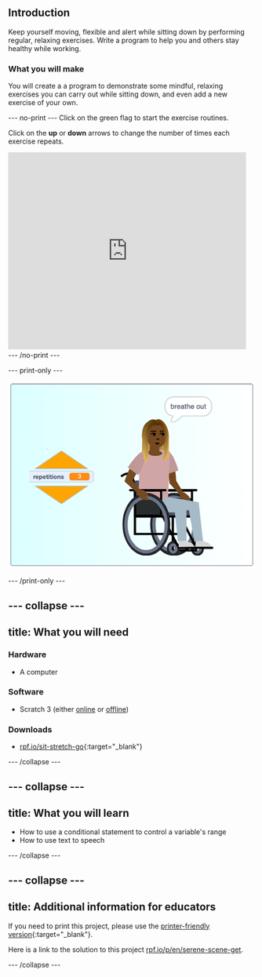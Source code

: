 ## Introduction

Keep yourself moving, flexible and alert while sitting down by performing regular, relaxing exercises. Write a program to help you and others stay healthy while working.

### What you will make

You will create a a program to demonstrate some mindful, relaxing exercises you can carry out while sitting down, and even add a new exercise of your own.

--- no-print ---
Click on the green flag to start the exercise routines.

Click on the **up** or **down** arrows to change the number of times each exercise repeats.

<div class="scratch-preview">
  <iframe src="https://scratch.mit.edu/projects/399135243/embed" allowtransparency="true" width="485" height="402" frameborder="0" scrolling="no" allowfullscreen></iframe>
</div>
--- /no-print ---

--- print-only ---

![completed project](images/finshed_project.png)

--- /print-only ---


--- collapse ---
---
title: What you will need
---
### Hardware

+ A computer

### Software

+ Scratch 3 (either [online](http://rpf.io/scratchon) or [offline](http://rpf.io/scratchoff))

### Downloads

+ [rpf.io/sit-stretch-go](http://rpf.io/sit-stretch-go){:target="_blank"}

--- /collapse ---

--- collapse ---
---
title: What you will learn
---

+ How to use a conditional statement to control a variable's range
+ How to use text to speech

--- /collapse ---

--- collapse ---
---
title: Additional information for educators
---

If you need to print this project, please use the [printer-friendly version](https://projects.raspberrypi.org/en/projects/sit-stretch/print){:target="_blank"}.

Here is a link to the solution to this project [rpf.io/p/en/serene-scene-get](http://rpf.io/p/en/sit-stretch-get).

--- /collapse ---